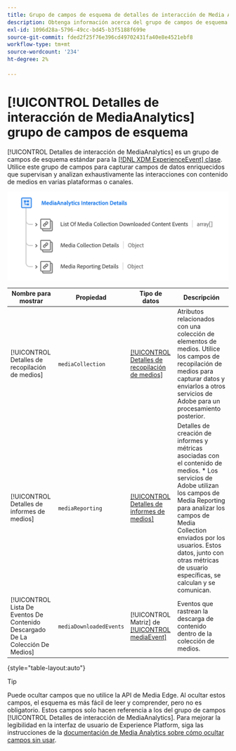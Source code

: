 ```yaml
---
title: Grupo de campos de esquema de detalles de interacción de Media Analytics
description: Obtenga información acerca del grupo de campos de esquema Detalles de interacción de Media Analytics.
exl-id: 1096d28a-5796-49cc-bd45-b3f5188f699e
source-git-commit: fded2f25f76e396cd49702431fa40e8e4521ebf8
workflow-type: tm+mt
source-wordcount: '234'
ht-degree: 2%

---
```


# [!UICONTROL Detalles de interacción de MediaAnalytics] grupo de campos de esquema

[!UICONTROL Detalles de interacción de MediaAnalytics] es un grupo de campos de esquema estándar para la [[!DNL XDM ExperienceEvent] clase](../../classes/experienceevent.md). Utilice este grupo de campos para capturar campos de datos enriquecidos que supervisan y analizan exhaustivamente las interacciones con contenido de medios en varias plataformas o canales.

![Un diagrama de esquema del grupo de campos de esquema [!UICONTROL Detalles de interacción de MediaAnalytics].](../../images/field-groups/mediaanalytics-interaction.png)

| Nombre para mostrar | Propiedad | Tipo de datos | Descripción |
|---| --- | --- | --- |
| [!UICONTROL Detalles de recopilación de medios] | `mediaCollection` | [[!UICONTROL Detalles de recopilación de medios]](../../data-types/media-collection-details.md) | Atributos relacionados con una colección de elementos de medios. Utilice los campos de recopilación de medios para capturar datos y enviarlos a otros servicios de Adobe para un procesamiento posterior. |
| [!UICONTROL Detalles de informes de medios] | `mediaReporting` | [[!UICONTROL Detalles de informes de medios]](../../data-types/media-reporting-details.md) | Detalles de creación de informes y métricas asociadas con el contenido de medios. * Los servicios de Adobe utilizan los campos de Media Reporting para analizar los campos de Media Collection enviados por los usuarios. Estos datos, junto con otras métricas de usuario específicas, se calculan y se comunican. |
| [!UICONTROL Lista De Eventos De Contenido Descargado De La Colección De Medios] | `mediaDownloadedEvents` | [!UICONTROL Matriz] de [[!UICONTROL mediaEvent]](../../data-types/media-event-information.md) | Eventos que rastrean la descarga de contenido dentro de la colección de medios. |

{style="table-layout:auto"}

>[!TIP]
>
>Puede ocultar campos que no utilice la API de Media Edge. Al ocultar estos campos, el esquema es más fácil de leer y comprender, pero no es obligatorio. Estos campos solo hacen referencia a los del grupo de campos [!UICONTROL Detalles de interacción de MediaAnalytics]. Para mejorar la legibilidad en la interfaz de usuario de Experience Platform, siga las instrucciones de la [documentación de Media Analytics sobre cómo ocultar campos sin usar](https://experienceleague.adobe.com/docs/media-analytics/using/implementation/edge-recommended/media-edge-sdk/implementation-edge.html?lang=es#set-up-the-schema-in-adobe-experience-platform).

<!-- 
>[!NOTE]
>
>Schemas contain fields that are not used in every context or situation. They provide a potential blueprint to map an object. Schemas displayed for the Media Edge API Collection or Reporting data types only portray the relevant fields. You can manually select and deselect the fields that you want to use if you intend to use a schema for the Media Edge API interaction. You can find instructions on [hiding unnecessary fields](https://experienceleague.adobe.com/docs/media-analytics/using/implementation/edge-recommended/media-edge-sdk/implementation-edge.html?lang=es#set-up-the-schema-in-adobe-experience-platform) in the guide to install Media Analytics with Experience Platform Edge.
 -->
